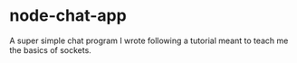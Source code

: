 # node-chat-app

A super simple chat program I wrote following a tutorial meant to teach me the basics of sockets.
